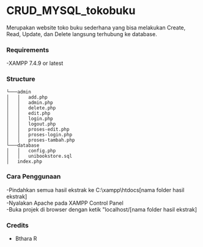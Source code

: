 # CRUD_MYSQL_tokobuku
Merupakan website toko buku sederhana yang bisa melakukan Create, Read, Update, dan Delete langsung terhubung ke database.
### Requirements
-XAMPP 7.4.9 or latest
### Structure 
```
└───admin
│   │   add.php
│   │   admin.php
│   │   delete.php
│   │   edit.php
│   │   login.php
│   │   logout.php
│   │   proses-edit.php
│   │   proses-login.php
│   │   proses-tambah.php
└───database
│   │   config.php
│   │   unibookstore.sql
│   index.php
```
### Cara Penggunaan
-Pindahkan semua hasil ekstrak ke C:\xampp\htdocs\[nama folder hasil ekstrak] <br>
-Nyalakan Apache pada XAMPP Control Panel <br>
-Buka projek di browser dengan ketik "localhost/[nama folder hasil ekstrak]
### Credits
* Bthara R
